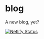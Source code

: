 # blog

A new blog, yet?

[![Netlify Status](https://api.netlify.com/api/v1/badges/e82e01eb-23dd-49f3-8db3-f6b33f4e6c30/deploy-status)](https://app.netlify.com/sites/clinquant-baklava-b59292/deploys)
